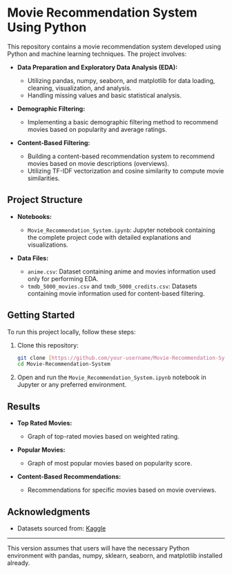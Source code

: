 # Movie Recommendation System Using Python

This repository contains a movie recommendation system developed using Python and machine learning techniques. The project involves:

- **Data Preparation and Exploratory Data Analysis (EDA):**
  - Utilizing pandas, numpy, seaborn, and matplotlib for data loading, cleaning, visualization, and analysis.
  - Handling missing values and basic statistical analysis.

- **Demographic Filtering:**
  - Implementing a basic demographic filtering method to recommend movies based on popularity and average ratings.
  
- **Content-Based Filtering:**
  - Building a content-based recommendation system to recommend movies based on movie descriptions (overviews).
  - Utilizing TF-IDF vectorization and cosine similarity to compute movie similarities.

## Project Structure

- **Notebooks:**
  - `Movie_Recommendation_System.ipynb`: Jupyter notebook containing the complete project code with detailed explanations and visualizations.

- **Data Files:**
  - `anime.csv`: Dataset containing anime and movies information used only for performing EDA.
  - `tmdb_5000_movies.csv` and `tmdb_5000_credits.csv`: Datasets containing movie information used for content-based filtering.

## Getting Started

To run this project locally, follow these steps:

1. Clone this repository:
   ```bash
   git clone [https://github.com/your-username/Movie-Recommendation-System.git](https://github.com/s-pratham/MovieRecommendationUsingPython.git)
   cd Movie-Recommendation-System
   ```

2. Open and run the `Movie_Recommendation_System.ipynb` notebook in Jupyter or any preferred environment.

## Results

- **Top Rated Movies:** 
  - Graph of top-rated movies based on weighted rating.

- **Popular Movies:**
  - Graph of most popular movies based on popularity score.

- **Content-Based Recommendations:**
  - Recommendations for specific movies based on movie overviews.

## Acknowledgments

- Datasets sourced from: [Kaggle](https://www.kaggle.com/datasets/tmdb/tmdb-movie-metadata/data)

---

This version assumes that users will have the necessary Python environment with pandas, numpy, sklearn, seaborn, and matplotlib installed already.
